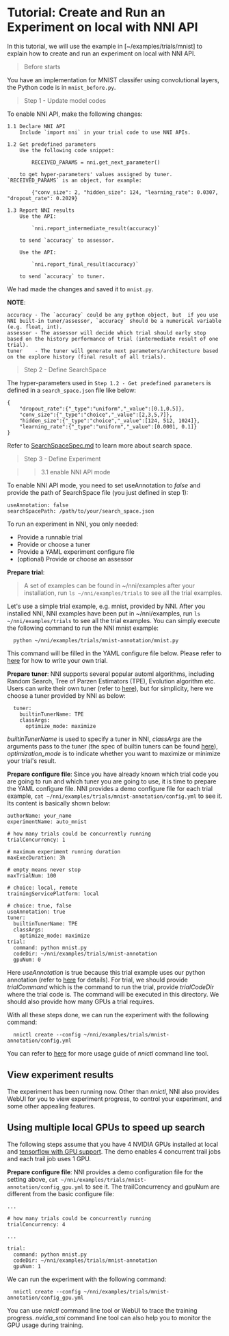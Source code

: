 **Tutorial: Create and Run an Experiment on local with NNI API**
===

In this tutorial, we will use the example in [~/examples/trials/mnist] to explain how to create and run an experiment on local with NNI API.

>Before starts

You have an implementation for MNIST classifer using convolutional layers, the Python code is in `mnist_before.py`.

>Step 1 - Update model codes

To enable NNI API, make the following changes:
~~~~
1.1 Declare NNI API
    Include `import nni` in your trial code to use NNI APIs.

1.2 Get predefined parameters
    Use the following code snippet:

        RECEIVED_PARAMS = nni.get_next_parameter()

    to get hyper-parameters' values assigned by tuner. `RECEIVED_PARAMS` is an object, for example: 

        {"conv_size": 2, "hidden_size": 124, "learning_rate": 0.0307, "dropout_rate": 0.2029}

1.3 Report NNI results
    Use the API: 

        `nni.report_intermediate_result(accuracy)` 
    
    to send `accuracy` to assessor.
    
    Use the API:

        `nni.report_final_result(accuracy)` 
        
    to send `accuracy` to tuner. 
~~~~
We had made the changes and saved it to `mnist.py`.

**NOTE**: 
~~~~
accuracy - The `accuracy` could be any python object, but  if you use NNI built-in tuner/assessor, `accuracy` should be a numerical variable (e.g. float, int).
assessor - The assessor will decide which trial should early stop based on the history performance of trial (intermediate result of one trial).
tuner    - The tuner will generate next parameters/architecture based on the explore history (final result of all trials).
~~~~

>Step 2 - Define SearchSpace

The hyper-parameters used in `Step 1.2 - Get predefined parameters` is defined in a `search_space.json` file like below: 
```
{
    "dropout_rate":{"_type":"uniform","_value":[0.1,0.5]},
    "conv_size":{"_type":"choice","_value":[2,3,5,7]},
    "hidden_size":{"_type":"choice","_value":[124, 512, 1024]},
    "learning_rate":{"_type":"uniform","_value":[0.0001, 0.1]}
}
```
Refer to [SearchSpaceSpec.md](SearchSpaceSpec.md) to learn more about search space.

>Step 3 - Define Experiment

>>3.1 enable NNI API mode

To enable NNI API mode, you need to set useAnnotation to *false* and provide the path of SearchSpace file (you just defined in step 1):

```
useAnnotation: false
searchSpacePath: /path/to/your/search_space.json
```

To run an experiment in NNI, you only needed:

* Provide a runnable trial
* Provide or choose a tuner
* Provide a YAML experiment configure file
* (optional) Provide or choose an assessor

**Prepare trial**: 
>A set of examples can be found in ~/nni/examples after your installation, run `ls ~/nni/examples/trials` to see all the trial examples.

Let's use a simple trial example, e.g. mnist, provided by NNI. After you installed NNI, NNI examples have been put in ~/nni/examples, run `ls ~/nni/examples/trials` to see all the trial examples. You can simply execute the following command to run the NNI mnist example: 

      python ~/nni/examples/trials/mnist-annotation/mnist.py

This command will be filled in the YAML configure file below. Please refer to [here](./howto_1_WriteTrial.md) for how to write your own trial.

**Prepare tuner**: NNI supports several popular automl algorithms, including Random Search, Tree of Parzen Estimators (TPE), Evolution algorithm etc. Users can write their own tuner (refer to [here](./howto_2_CustomizedTuner.md)), but for simplicity, here we choose a tuner provided by NNI as below:

      tuner:
        builtinTunerName: TPE
        classArgs:
          optimize_mode: maximize

*builtinTunerName* is used to specify a tuner in NNI, *classArgs* are the arguments pass to the tuner (the spec of builtin tuners can be found [here]()), *optimization_mode* is to indicate whether you want to maximize or minimize your trial's result.

**Prepare configure file**: Since you have already known which trial code you are going to run and which tuner you are going to use, it is time to prepare the YAML configure file. NNI provides a demo configure file for each trial example, `cat ~/nni/examples/trials/mnist-annotation/config.yml` to see it. Its content is basically shown below:

```
authorName: your_name
experimentName: auto_mnist

# how many trials could be concurrently running
trialConcurrency: 1

# maximum experiment running duration
maxExecDuration: 3h

# empty means never stop
maxTrialNum: 100

# choice: local, remote  
trainingServicePlatform: local

# choice: true, false  
useAnnotation: true
tuner:
  builtinTunerName: TPE
  classArgs:
    optimize_mode: maximize
trial:
  command: python mnist.py
  codeDir: ~/nni/examples/trials/mnist-annotation
  gpuNum: 0
``` 

Here *useAnnotation* is true because this trial example uses our python annotation (refer to [here](../tools/annotation/README.md) for details). For trial, we should provide *trialCommand* which is the command to run the trial, provide *trialCodeDir* where the trial code is. The command will be executed in this directory. We should also provide how many GPUs a trial requires.

With all these steps done, we can run the experiment with the following command:

      nnictl create --config ~/nni/examples/trials/mnist-annotation/config.yml

You can refer to [here](NNICTLDOC.md) for more usage guide of *nnictl* command line tool.

## View experiment results
The experiment has been running now. Other than *nnictl*, NNI also provides WebUI for you to view experiment progress, to control your experiment, and some other appealing features.

## Using multiple local GPUs to speed up search
The following steps assume that you have 4 NVIDIA GPUs installed at local and [tensorflow with GPU support](https://www.tensorflow.org/install/gpu). The demo enables 4 concurrent trail jobs and each trail job uses 1 GPU. 

**Prepare configure file**: NNI provides a demo configuration file for the setting above, `cat ~/nni/examples/trials/mnist-annotation/config_gpu.yml` to see it. The trailConcurrency and gpuNum are different from the basic configure file:

```
...

# how many trials could be concurrently running
trialConcurrency: 4

...

trial:
  command: python mnist.py
  codeDir: ~/nni/examples/trials/mnist-annotation
  gpuNum: 1
``` 

We can run the experiment with the following command:

      nnictl create --config ~/nni/examples/trials/mnist-annotation/config_gpu.yml

You can use *nnictl* command line tool or WebUI to trace the training progress. *nvidia_smi* command line tool can also help you to monitor the GPU usage during training.
